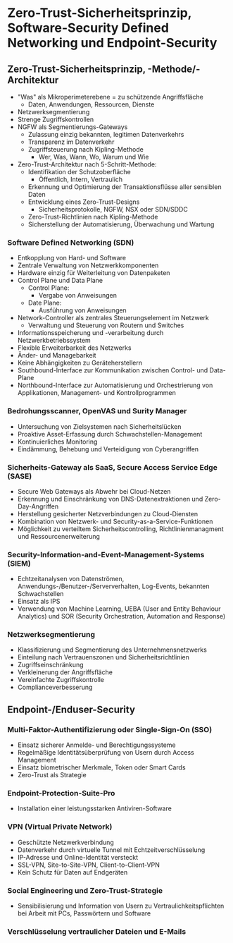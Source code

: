 # Zero-Trust-Sicherheitsprinzip, Software-Security Defined Networking und Endpoint-Security

## Zero-Trust-Sicherheitsprinzip, -Methode/-Architektur
- "Was" als Mikroperimeterebene = zu schützende Angriffsfläche
  - Daten, Anwendungen, Ressourcen, Dienste
- Netzwerksegmentierung
- Strenge Zugriffskontrollen
- NGFW als Segmentierungs-Gateways
  - Zulassung einzig bekannten, legitimen Datenverkehrs
  - Transparenz im Datenverkehr
  - Zugriffsteuerung nach Kipling-Methode
    - Wer, Was, Wann, Wo, Warum und Wie
- Zero-Trust-Architektur nach 5-Schritt-Methode:
  - Identifikation der Schutzoberfläche
    - Öffentlich, Intern, Vertraulich
  - Erkennung und Optimierung der Transaktionsflüsse aller sensiblen Daten
  - Entwicklung eines Zero-Trust-Designs
    - Sicherheitsprotokolle, NGFW, NSX oder SDN/SDDC
  - Zero-Trust-Richtlinien nach Kipling-Methode
  - Sicherstellung der Automatisierung, Überwachung und Wartung
 
### Software Defined Networking (SDN)
- Entkopplung von Hard- und Software
- Zentrale Verwaltung von Netzwerkkomponenten
- Hardware einzig für Weiterleitung von Datenpaketen
- Control Plane und Data Plane
  - Control Plane:
    - Vergabe von Anweisungen
  - Date Plane:
    - Ausführung von Anweisungen
- Network-Controller als zentrales Steuerungselement im Netzwerk
  - Verwaltung und Steuerung von Routern und Switches
- Informationsspeicherung und -verarbeitung durch Netzwerkbetriebssystem
- Flexible Erweiterbarkeit des Netzwerks
- Änder- und Managebarkeit
- Keine Abhängigkeiten zu Geräteherstellern
- Southbound-Interface zur Kommunikation zwischen Control- und Data-Plane
- Northbound-Interface zur Automatisierung und Orchestrierung von Applikationen, Management- und Kontrollprogrammen

### Bedrohungsscanner, OpenVAS und Surity Manager
- Untersuchung von Zielsystemen nach Sicherheitslücken
- Proaktive Asset-Erfassung durch Schwachstellen-Management
- Kontinuierliches Monitoring
- Eindämmung, Behebung und Verteidigung von Cyberangriffen

### Sicherheits-Gateway als SaaS, Secure Access Service Edge (SASE)
- Secure Web Gateways als Abwehr bei Cloud-Netzen
- Erkennung und Einschränkung von DNS-Datenextraktionen und Zero-Day-Angriffen
- Herstellung gesicherter Netzverbindungen zu Cloud-Diensten
- Kombination von Netzwerk- und Security-as-a-Service-Funktionen
- Möglichkeit zu verteiltem Sicherheitscontrolling, Richtlinienmanagment und Ressourcenerweiterung

### Security-Information-and-Event-Management-Systems (SIEM)
- Echtzeitanalysen von Datenströmen, Anwendungs-/Benutzer-/Serververhalten, Log-Events, bekannten Schwachstellen
- Einsatz als IPS
- Verwendung von Machine Learning, UEBA (User and Entity Behaviour Analytics) und SOR (Security Orchestration, Automation and Response)

### Netzwerksegmentierung
- Klassifizierung und Segmentierung des Unternehmensnetzwerks
- Einteilung nach Vertrauenszonen und Sicherheitsrichtlinien
- Zugriffseinschränkung
- Verkleinerung der Angriffsfläche
- Vereinfachte Zugriffskontrolle
- Complianceverbesserung


## Endpoint-/Enduser-Security

### Multi-Faktor-Authentifizierung oder Single-Sign-On (SSO)
- Einsatz sicherer Anmelde- und Berechtigungssysteme
- Regelmäßige Identitätsüberprüfung von Usern durch Access Management
- Einsatz biometrischer Merkmale, Token oder Smart Cards
- Zero-Trust als Strategie

### Endpoint-Protection-Suite-Pro
- Installation einer leistungsstarken Antiviren-Software

### VPN (Virtual Private Network)
- Geschützte Netzwerkverbindung
- Datenverkehr durch virtuelle Tunnel mit Echtzeitverschlüsselung
- IP-Adresse und Online-Identität versteckt
- SSL-VPN, Site-to-Site-VPN, Client-to-Client-VPN
- Kein Schutz für Daten auf Endgeräten

### Social Engineering und Zero-Trust-Strategie
- Sensibilisierung und Information von Usern zu Vertraulichkeitspflichten bei Arbeit mit PCs, Passwörtern und Software

### Verschlüsselung vertraulicher Dateien und E-Mails
